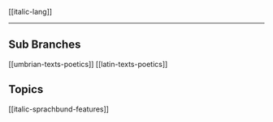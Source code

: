 [[italic-lang]]

---


## Sub Branches
[[umbrian-texts-poetics]]
[[latin-texts-poetics]]

## Topics
[[italic-sprachbund-features]]